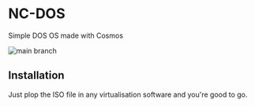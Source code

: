 # NC-DOS
Simple DOS OS made with Cosmos

![main branch](https://github.com/new-cube/NC-DOS/actions/workflows/main.yml/badge.svg)

## Installation
Just plop the ISO file in any virtualisation software and you're good to go.
